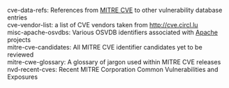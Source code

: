 cve-data-refs: References from [MITRE CVE](https://cve.mitre.org "Common Vulnerabilities and Exposures") to other vulnerability database entries  
cve-vendor-list: a list of CVE vendors taken from <http://cve.circl.lu>  
misc-apache-osvdbs: Various OSVDB identifiers associated with [Apache](https://apache.org "The Apache Software Foundation") projects  
mitre-cve-candidates: All MITRE CVE identifier candidates yet to be reviewed  
mitre-cwe-glossary: A glossary of jargon used within MITRE CVE releases  
nvd-recent-cves: Recent MITRE Corporation Common Vulnerabilities and Exposures  
